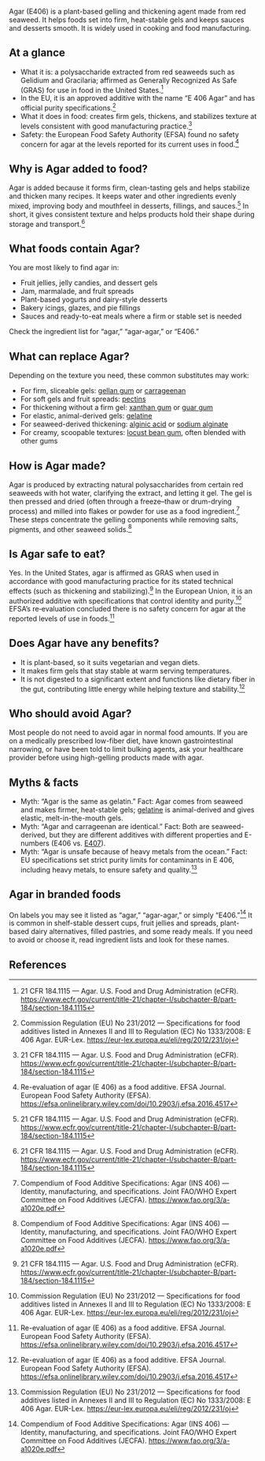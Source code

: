 Agar (E406) is a plant-based gelling and thickening agent made from red seaweed. It helps foods set into firm, heat-stable gels and keeps sauces and desserts smooth. It is widely used in cooking and food manufacturing.

<!--more-->

## At a glance
- What it is: a polysaccharide extracted from red seaweeds such as Gelidium and Gracilaria; affirmed as Generally Recognized As Safe (GRAS) for use in food in the United States.[^1]
- In the EU, it is an approved additive with the name “E 406 Agar” and has official purity specifications.[^2]
- What it does in food: creates firm gels, thickens, and stabilizes texture at levels consistent with good manufacturing practice.[^1]
- Safety: the European Food Safety Authority (EFSA) found no safety concern for agar at the levels reported for its current uses in food.[^3]

## Why is Agar added to food?
Agar is added because it forms firm, clean-tasting gels and helps stabilize and thicken many recipes. It keeps water and other ingredients evenly mixed, improving body and mouthfeel in desserts, fillings, and sauces.[^1] In short, it gives consistent texture and helps products hold their shape during storage and transport.[^1]

## What foods contain Agar?
You are most likely to find agar in:
- Fruit jellies, jelly candies, and dessert gels
- Jam, marmalade, and fruit spreads
- Plant-based yogurts and dairy-style desserts
- Bakery icings, glazes, and pie fillings
- Sauces and ready-to-eat meals where a firm or stable set is needed

Check the ingredient list for “agar,” “agar-agar,” or “E406.”

## What can replace Agar?
Depending on the texture you need, these common substitutes may work:
- For firm, sliceable gels: [gellan gum](/e418-gellan-gum) or [carrageenan](/e407-carrageenan)
- For soft gels and fruit spreads: [pectins](/e440-pectins)
- For thickening without a firm gel: [xanthan gum](/e415-xanthan-gum) or [guar gum](/e412-guar-gum)
- For elastic, animal-derived gels: [gelatine](/e428-gelatine)
- For seaweed-derived thickening: [alginic acid](/e400-alginic-acid) or [sodium alginate](/e401-sodium-alginate)
- For creamy, scoopable textures: [locust bean gum](/e410-locust-bean-gum), often blended with other gums

## How is Agar made?
Agar is produced by extracting natural polysaccharides from certain red seaweeds with hot water, clarifying the extract, and letting it gel. The gel is then pressed and dried (often through a freeze–thaw or drum-drying process) and milled into flakes or powder for use as a food ingredient.[^4] These steps concentrate the gelling components while removing salts, pigments, and other seaweed solids.[^4]

## Is Agar safe to eat?
Yes. In the United States, agar is affirmed as GRAS when used in accordance with good manufacturing practice for its stated technical effects (such as thickening and stabilizing).[^1] In the European Union, it is an authorized additive with specifications that control identity and purity.[^2] EFSA’s re‑evaluation concluded there is no safety concern for agar at the reported levels of use in foods.[^3]

## Does Agar have any benefits?
- It is plant-based, so it suits vegetarian and vegan diets.
- It makes firm gels that stay stable at warm serving temperatures.
- It is not digested to a significant extent and functions like dietary fiber in the gut, contributing little energy while helping texture and stability.[^3]

## Who should avoid Agar?
Most people do not need to avoid agar in normal food amounts. If you are on a medically prescribed low-fiber diet, have known gastrointestinal narrowing, or have been told to limit bulking agents, ask your healthcare provider before using high-gelling products made with agar.

## Myths & facts
- Myth: “Agar is the same as gelatin.” Fact: Agar comes from seaweed and makes firmer, heat-stable gels; [gelatine](/e428-gelatine) is animal-derived and gives elastic, melt-in-the-mouth gels.
- Myth: “Agar and carrageenan are identical.” Fact: Both are seaweed-derived, but they are different additives with different properties and E-numbers (E406 vs. [E407](/e407-carrageenan)).
- Myth: “Agar is unsafe because of heavy metals from the ocean.” Fact: EU specifications set strict purity limits for contaminants in E 406, including heavy metals, to ensure safety and quality.[^2]

## Agar in branded foods
On labels you may see it listed as “agar,” “agar-agar,” or simply “E406.”[^4] It is common in shelf-stable dessert cups, fruit jellies and spreads, plant-based dairy alternatives, filled pastries, and some ready meals. If you need to avoid or choose it, read ingredient lists and look for these names.

## References
[^1]: 21 CFR 184.1115 — Agar. U.S. Food and Drug Administration (eCFR). https://www.ecfr.gov/current/title-21/chapter-I/subchapter-B/part-184/section-184.1115
[^2]: Commission Regulation (EU) No 231/2012 — Specifications for food additives listed in Annexes II and III to Regulation (EC) No 1333/2008: E 406 Agar. EUR-Lex. https://eur-lex.europa.eu/eli/reg/2012/231/oj
[^3]: Re-evaluation of agar (E 406) as a food additive. EFSA Journal. European Food Safety Authority (EFSA). https://efsa.onlinelibrary.wiley.com/doi/10.2903/j.efsa.2016.4517
[^4]: Compendium of Food Additive Specifications: Agar (INS 406) — Identity, manufacturing, and specifications. Joint FAO/WHO Expert Committee on Food Additives (JECFA). https://www.fao.org/3/a-a1020e.pdf
